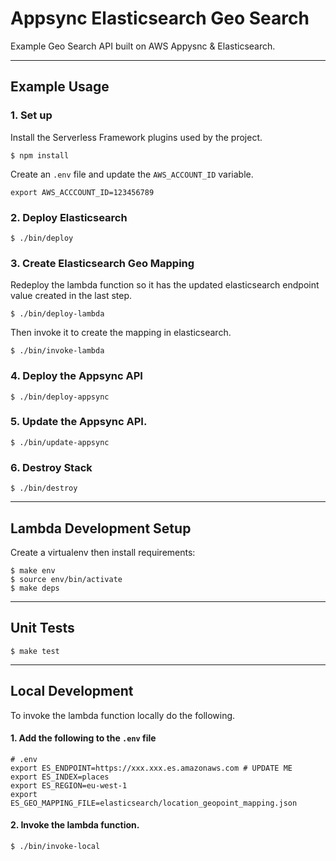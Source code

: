 # Appsync Elasticsearch Geo Search

Example Geo Search API built on AWS Appysnc & Elasticsearch.


-----------------------------------------------------------
## Example Usage

### 1. Set up

Install the Serverless Framework plugins used by the project.
```Shell
$ npm install
```

Create an `.env` file and update the `AWS_ACCOUNT_ID` variable.
```Shell
export AWS_ACCCOUNT_ID=123456789
```

### 2. Deploy Elasticsearch
```Shell
$ ./bin/deploy
```

### 3. Create Elasticsearch Geo Mapping
Redeploy the lambda function so it has the updated elasticsearch endpoint value created in the last step.
```Shell
$ ./bin/deploy-lambda
```

Then invoke it to create the mapping in elasticsearch.
```Shell
$ ./bin/invoke-lambda
```

### 4. Deploy the Appsync API
```Shell
$ ./bin/deploy-appsync
```

### 5. Update the Appsync API.
```Shell
$ ./bin/update-appsync
```

### 6. Destroy Stack
```Shell
$ ./bin/destroy
```


-----------------------------------------------------------
## Lambda Development Setup

Create a virtualenv then install requirements:
```
$ make env
$ source env/bin/activate
$ make deps
```

-----------------------------------------------------------
## Unit Tests
```
$ make test
```

-----------------------------------------------------------

## Local Development

To invoke the lambda function locally do the following.

#### 1. Add the following to the `.env` file
```Shell
# .env
export ES_ENDPOINT=https://xxx.xxx.es.amazonaws.com # UPDATE ME
export ES_INDEX=places
export ES_REGION=eu-west-1
export ES_GEO_MAPPING_FILE=elasticsearch/location_geopoint_mapping.json
```

#### 2. Invoke the lambda function.
```Shell
$ ./bin/invoke-local
```
